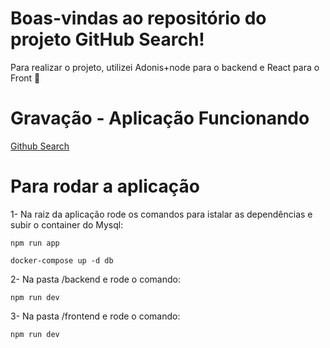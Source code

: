 # Boas-vindas ao repositório do projeto GitHub Search!

Para realizar o projeto, utilizei Adonis+node para o backend e React para o Front 🚀

# Gravação - Aplicação Funcionando

[Github Search](https://www.loom.com/share/5253b7daf7c14ae186d302ed2e8ea7a3)

# Para rodar a aplicação

1- Na raiz da aplicação rode os comandos para istalar as dependências e subir o container do Mysql:

    npm run app

    docker-compose up -d db

2- Na pasta /backend e rode o comando:

    npm run dev

3- Na pasta /frontend e rode o comando:

    npm run dev
